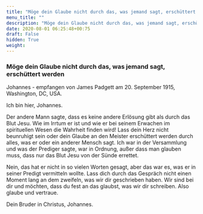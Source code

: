 ```yaml
---
title: "Möge dein Glaube nicht durch das, was jemand sagt, erschüttert werden"
menu_title: ""
description: "Möge dein Glaube nicht durch das, was jemand sagt, erschüttert werden"
date: 2020-08-01 06:25:48+00:75
draft: False
hidden: True
weight:
---
```

### Möge dein Glaube nicht durch das, was jemand sagt, erschüttert werden

Johannes - empfangen von James Padgett am 20. September 1915, Washington, DC, USA.

Ich bin hier, Johannes.

Der andere Mann sagte, dass es keine andere Erlösung gibt als durch das Blut Jesu. Wie im Irrtum er ist und wie er bei seinem Erwachen im spirituellen Wesen die Wahrheit finden wird! Lass dein Herz nicht beunruhigt sein oder dein Glaube an den Meister erschüttert werden durch alles, was er oder ein anderer Mensch sagt.
Ich war in der Versammlung und was der Prediger sagte, war in Ordnung, außer dass man glauben muss, dass nur das Blut Jesu von der Sünde errettet.

Nein, das hat er nicht in so vielen Worten gesagt, aber das war es, was er in seiner Predigt vermitteln wollte.
Lass dich durch das Gespräch nicht einen Moment lang an dem zweifeln, was wir dir geschrieben haben. Wir sind bei dir und möchten, dass du fest an das glaubst, was wir dir schreiben. Also glaube und vertraue.

Dein Bruder in Christus, Johannes.
